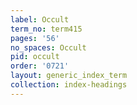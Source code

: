 ```yaml
---
label: Occult
term_no: term415
pages: '56'
no_spaces: Occult
pid: occult
order: '0721'
layout: generic_index_term
collection: index-headings
---
```

